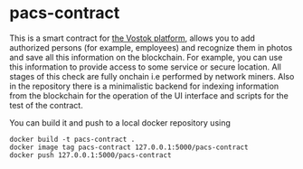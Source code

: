 # pacs-contract

This is a smart contract for [the Vostok platform](https://vostok.io/), allows you to add authorized persons (for example, employees) and recognize them in photos and save all this information on the blockchain. For example, you can use this information to provide access to some service or secure location. All stages of this check are fully onchain i.e performed by network miners. Also in the repository there is a minimalistic backend for indexing information from the blockchain for the operation of the UI interface and scripts for the test of the contract.

You can build it and push to a local docker repository using

```
docker build -t pacs-contract .
docker image tag pacs-contract 127.0.0.1:5000/pacs-contract
docker push 127.0.0.1:5000/pacs-contract
```
